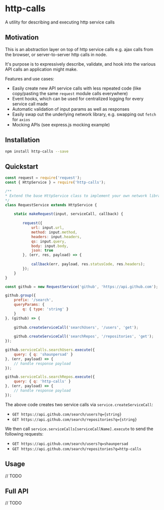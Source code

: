 # http-calls
A utility for describing and executing http service calls

## Motivation
This is an abstraction layer on top of http service calls e.g. ajax calls from the browser, or server-to-server http calls in node.

It's purpose is to expressively describe, validate, and hook into the various API calls an application might make.

Features and use cases:
- Easily create new API service calls with less repeated code (like copy/pasting the same `request` module calls everywhere)
- Event hooks, which can be used for centralized logging for every service call made
- Automatic validation of input params as well as responses
- Easily swap out the underlying network library, e.g. swapping out `fetch` for `axios`
- Mocking APIs (see express.js mocking example)

## Installation
```bash
npm install http-calls --save
```

## Quickstart
```js
const request = require('request');
const { HttpService } = require('http-calls');

/**
* Extend the base HttpService class to implement your own network library layer.
*/
class RequestService extends HttpService {
    
    static makeRequest(input, serviceCall, callback) {
        
        request({
            url: input.url,
            method: input.method,
            headers: input.headers,
            qs: input.query,
            body: input.body,
            json: true
        }, (err, res, payload) => {
            
            callback(err, payload, res.statusCode, res.headers);
        });
    }
}

const github = new RequestService('github', 'https://api.github.com');

github.group({ 
    prefix: '/search', 
    queryParams: { 
        q: { type: 'string' } 
    } 
}, (github) => {
   
    github.createServiceCall('searchUsers', '/users', 'get');
    
    github.createServiceCall('searchRepos', '/repositories', 'get');
});

github.serviceCalls.searchUsers.execute({ 
    query: { q: 'shaunpersad' } 
}, (err, payload) => {
    // handle response payload
});

github.serviceCalls.searchRepos.execute({ 
    query: { q: 'http-calls' } 
}, (err, payload) => {
    // handle response payload
});
```
The above code creates two service calls via `service.createServiceCall`:
- `GET https://api.github.com/search/users?q={string}`
- `GET https://api.github.com/search/repositories?q={string}`

We then call `service.serviceCalls[serviceCallName].execute` to send the following requests:
- `GET https://api.github.com/search/users?q=shaunpersad`
- `GET https://api.github.com/search/repositories?q=http-calls`


## Usage
// TODO

## Full API
// TODO
